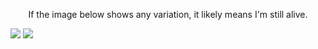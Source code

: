 <p align="center">
If the image below shows any variation, it likely means I'm still alive.
</p>

![](https://mtod.org/me/heart.png)
![](https://okidoki.computer/test.svg)
